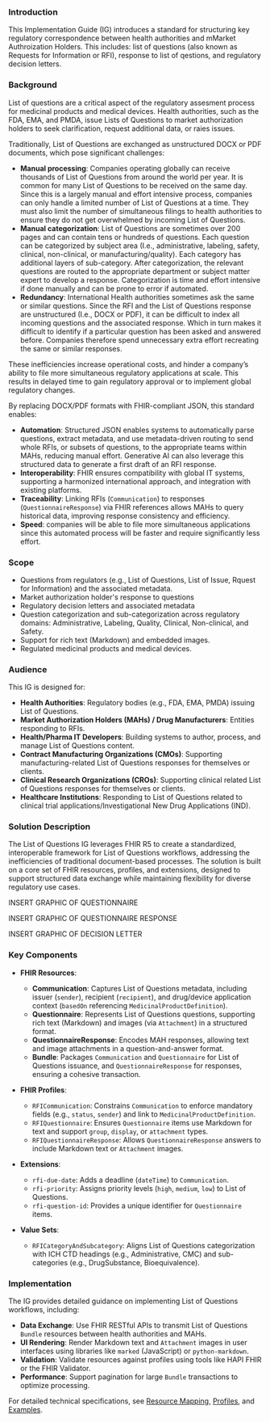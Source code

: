 ### Introduction
This Implementation Guide (IG) introduces a standard for structuring key regulatory correspondence between health authorities and mMarket Authroization Holders. This includes: list of questions (also known as Requests for Information or RFI), response to list of qestions, and regulatory decision letters. 

### Background
List of questions are a critical aspect of the regulatory assesment process for medicinal products and medical devices. Health authorities, such as the FDA, EMA, and PMDA, issue Lists of Questions to market authorization holders to seek clarification, request additional data, or raies issues. 

Traditionally, List of Questions are exchanged as unstructured DOCX or PDF documents, which pose significant challenges: 
- **Manual processing**: Companies operating globally can receive thousands of List of Questions from around the world per year. It is common for many List of Questions to be received on the same day. Since this is a largely manual and effort intensive process, companies can only handle a limited number of List of Questions at a time. They must also limit the number of simultaneous filings to health authorities to ensure they do not get overwhelmed by incoming List of Questions.
- **Manual categorization**: List of Questions are sometimes over 200 pages and can contain tens or hundreds of questions. Each question can be categorized by subject area (I.e., administrative, labeling, safety, clinical, non-clinical, or manufacturing/quality). Each category has additional layers of sub-category. After categorization, the relevant questions are routed to the appropriate department or subject matter expert to develop a response. Categorization is time and effort intensive if done manually and can be prone to error if automated.
- **Redundancy**: International Health authorities sometimes ask the same or similar questions. Since the RFI and the List of Questions response are unstructured (I.e., DOCX or PDF), it can be difficult to index all incoming questions and the associated response. Which in turn makes it difficult to identify if a particular question has been asked and answered before. Companies therefore spend unnecessary extra effort recreating the same or similar responses.

These inefficiencies increase operational costs, and hinder a company’s ability to file more simultaneous regulatory applications at scale. This results in delayed time to gain regulatory approval or to implement global regulatory changes.

By replacing DOCX/PDF formats with FHIR-compliant JSON, this standard enables:
- **Automation**: Structured JSON enables systems to automatically parse questions, extract metadata, and use metadata-driven routing to send whole RFIs, or subsets of questions, to the appropriate teams within MAHs, reducing manual effort. Generative AI can also leverage this structured data to generate a first draft of an RFI response.
- **Interoperability**: FHIR ensures compatibility with global IT systems, supporting a harmonized international approach, and integration with existing platforms.
- **Traceability**: Linking RFIs (`Communication`) to responses (`QuestionnaireResponse`) via FHIR references allows MAHs to query historical data, improving response consistency and efficiency.
- **Speed**: companies will be able to file more simultaneous applications since this automated process will be faster and require significantly less effort.

### Scope
- Questions from regulators (e.g., List of Questions, List of Issue, Rquest for Information) and the associated metadata.
- Market authorization holder's response to questions
- Regulatory decision letters and associated metadata
- Question categorization and sub-categorization across regulatory domains: Administrative, Labeling, Quality, Clinical, Non-clinical, and Safety.
- Support for rich text (Markdown) and embedded images.
- Regulated medicinal products and medical devices.

### Audience
This IG is designed for:
- **Health Authorities**: Regulatory bodies (e.g., FDA, EMA, PMDA) issuing List of Questions.
- **Market Authorization Holders (MAHs) / Drug Manufacturers**: Entities responding to RFIs.
- **Health/Pharma IT Developers**: Building systems to author, process, and manage List of Questions content.
- **Contract Manufacturing Organizations (CMOs)**: Supporting manufacturing-related List of Questions responses for themselves or clients.
- **Clinical Research Organizations (CROs)**: Supporting clinical related List of Questions responses for themselves or clients.
- **Healthcare Institutions**: Responding to List of Questions related to clinical trial applications/Investigational New Drug Applications (IND).

### Solution Description
The List of Questions IG leverages FHIR R5 to create a standardized, interoperable framework for List of Questions workflows, addressing the inefficiencies of traditional document-based processes. The solution is built on a core set of FHIR resources, profiles, and extensions, designed to support structured data exchange while maintaining flexibility for diverse regulatory use cases.

INSERT GRAPHIC OF QUESTIONNAIRE 

INSERT GRAPHIC OF QUESTIONNAIRE RESPONSE

INSERT GRAPHIC OF DECISION LETTER

### Key Components
- **FHIR Resources**:
  - **Communication**: Captures List of Questions metadata, including issuer (`sender`), recipient (`recipient`), and drug/device application context (`basedOn` referencing `MedicinalProductDefinition`).
  - **Questionnaire**: Represents List of Questions questions, supporting rich text (Markdown) and images (via `Attachment`) in a structured format.
  - **QuestionnaireResponse**: Encodes MAH responses, allowing text and image attachments in a question-and-answer format.
  - **Bundle**: Packages `Communication` and `Questionnaire` for List of Questions issuance, and `QuestionnaireResponse` for responses, ensuring a cohesive transaction.

- **FHIR Profiles**:
  - `RFICommunication`: Constrains `Communication` to enforce mandatory fields (e.g., `status`, `sender`) and link to `MedicinalProductDefinition`.
  - `RFIQuestionnaire`: Ensures `Questionnaire` items use Markdown for text and support `group`, `display`, or `attachment` types.
  - `RFIQuestionnaireResponse`: Allows `QuestionnaireResponse` answers to include Markdown text or `Attachment` images.

- **Extensions**:
  - `rfi-due-date`: Adds a deadline (`dateTime`) to `Communication`.
  - `rfi-priority`: Assigns priority levels (`high`, `medium`, `low`) to List of Questions.
  - `rfi-question-id`: Provides a unique identifier for `Questionnaire` items.

- **Value Sets**:
  - `RFICategoryAndSubcategory`: Aligns List of Questions categorization with ICH CTD headings (e.g., Administrative, CMC) and sub-categories (e.g., DrugSubstance, Bioequivalence).

### Implementation
The IG provides detailed guidance on implementing List of Questions workflows, including:
- **Data Exchange**: Use FHIR RESTful APIs to transmit List of Questions `Bundle` resources between health authorities and MAHs.
- **UI Rendering**: Render Markdown text and `Attachment` images in user interfaces using libraries like `marked` (JavaScript) or `python-markdown`.
- **Validation**: Validate resources against profiles using tools like HAPI FHIR or the FHIR Validator.
- **Performance**: Support pagination for large `Bundle` transactions to optimize processing.

For detailed technical specifications, see [Resource Mapping](resource-mapping.html), [Profiles](profiles.html), and [Examples](examples.html).
